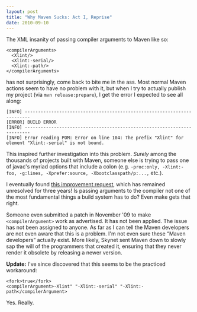 ```yaml
---
layout: post
title: "Why Maven Sucks: Act I, Reprise"
date: 2010-09-10
---
```


The XML insanity of passing compiler arguments to Maven like so:

    <compilerArguments>
      <Xlint/>
      <Xlint:-serial/>
      <Xlint:-path/>
    </compilerArguments>

has not surprisingly, come back to bite me in the ass. Most normal Maven
actions seem to have no problem with it, but when I try to actually publish my
project (via `mvn release:prepare`), I get the error I expected to see all
along:

    [INFO] ------------------------------------------------------------------------
    [ERROR] BUILD ERROR
    [INFO] ------------------------------------------------------------------------
    [INFO] Error reading POM: Error on line 104: The prefix "Xlint" for element "Xlint:-serial" is not bound.

This inspired further investigation into this problem. *Surely* among the
thousands of projects built with Maven, someone else is trying to pass one of
javac's myriad options that include a colon (e.g. `-proc:only, -Xlint:-foo,
-g:lines, -Xprefer:source, -Xbootclasspath/p:...,` etc.).

I eventually found [this improvement request], which has remained unresolved
for three years! Is passing arguments to the compiler not one of the most
fundamental things a build system has to do? Even make gets that right.

Someone even submitted a patch in November '09 to make `<compilerArgument>`
work as advertised. It has not been applied. The issue has not been assigned to
anyone. As far as I can tell the Maven developers are not even aware that this
is a problem. I'm not even sure these “Maven developers” actually exist. More
likely, Skynet sent Maven down to slowly sap the will of the programmers that
created it, ensuring that they never render it obsolete by releasing a newer
version.

**Update:**
I've since discovered that this seems to be the practiced workaround:

    <fork>true</fork>
    <compilerArgument>-Xlint" "-Xlint:-serial" "-Xlint:-path</compilerArgument>

Yes. Really.

[this improvement request]: http://web.archive.org/web/20100923154949/http://jira.codehaus.org/browse/MCOMPILER-62
